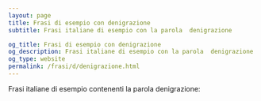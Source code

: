 ```yaml
---
layout: page
title: Frasi di esempio con denigrazione 
subtitle: Frasi italiane di esempio con la parola  denigrazione

og_title: Frasi di esempio con denigrazione 
og_description: Frasi italiane di esempio con la parola  denigrazione
og_type: website
permalink: /frasi/d/denigrazione.html
---
```


Frasi italiane di esempio contenenti la parola denigrazione:



